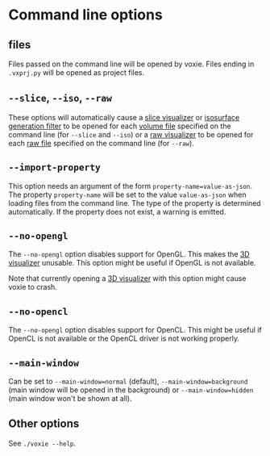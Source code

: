 Command line options
====================

files
-----

Files passed on the command line will be opened by voxie.
Files ending in `.vxprj.py` will be opened as project files.

`--slice`, `--iso`, `--raw`
---------------------------

These options will automatically cause a [slice visualizer] or
[isosurface generation filter] to be opened for each [volume file] specified
on the command line (for `--slice` and `--iso`) or a [raw visualizer] to be
opened for each [raw file] specified on the command line (for `--raw`).


`--import-property`
---------------------------

This option needs an argument of the form `property-name=value-as-json`.
The property `property-name` will be set to the value `value-as-json` when
loading files from the command line. The type of the property is determined
automatically. If the property does not exist, a warning is emitted.


`--no-opengl`
-------------

The `--no-opengl` option disables support for OpenGL. This makes the
[3D visualizer] unusable. This option might be useful if OpenGL is not
available.

Note that currently opening a [3D visualizer] with this option might cause
voxie to crash.


`--no-opencl`
-------------

The `--no-opengl` option disables support for OpenCL. This might be useful
if OpenCL is not available or the OpenCL driver is not working properly.


[3D visualizer]: voxie:///help/prototype/de.uni_stuttgart.Voxie.Visualizer.View3D
[slice visualizer]: voxie:///help/prototype/de.uni_stuttgart.Voxie.Visualizer.Slice
[raw visualizer]: voxie:///help/prototype/de.uni_stuttgart.Voxie.Visualizer.TomographyRawData
[isosurface generation filter]: voxie:///help/prototype/de.uni_stuttgart.Voxie.Filter.CreateSurface
[volume file]: voxie:///help/prototype/de.uni_stuttgart.Voxie.Data.Volume
[raw file]: voxie:///help/prototype/de.uni_stuttgart.Voxie.Data.TomographyRawData


`--main-window`
---------------

Can be set to `--main-window=normal` (default), `--main-window=background`
(main window will be opened in the background) or `--main-window=hidden` (main
window won't be shown at all).


Other options
-------------

See `./voxie --help`.
